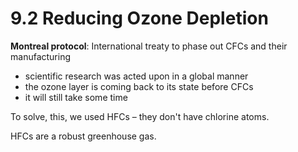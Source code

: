 # 9.2 Reducing Ozone Depletion
**Montreal protocol**: International treaty to phase out CFCs and their manufacturing
- scientific research was acted upon in a global manner
- the ozone layer is coming back to its state before CFCs
- it will still take some time

To solve, this, we used HFCs – they don't have chlorine atoms.

HFCs are a robust greenhouse gas.